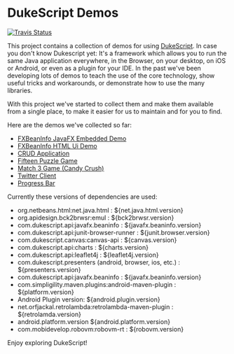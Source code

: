 <!-- Make sure you edit the right README.md or your changes are lost. 
The original (template) file is in /src/docs/ directory. also make sure to build after changing this file. 
This will update the README.md in root dir.-->
# DukeScript Demos

[![Travis Status](https://travis-ci.org/dukescript/dukescript-demos.svg?branch=master)](https://travis-ci.org/dukescript/dukescript-demos)

This project contains a collection of demos for using [DukeScript](https://dukescript.com).
In case you don't know Dukescript yet: It's a framework which allows you to run the same Java application everywhere,
in the Browser, on your desktop, on iOS or Android, or even as a plugin for your IDE.
In the past we've been developing lots of demos to teach the use of the core technology,
show useful tricks and workarounds, or demonstrate how to use the many libraries. 


With this project we've started to collect them and make them available 
from a single place, to make it easier for us to maintain and for you to
find. 

Here are the demos we've collected so far:

- [FXBeanInfo JavaFX Embedded Demo](https://github.com/dukescript/dukescript-demos/tree/master/beaninfo-embedded)
- [FXBeanInfo HTML Ui Demo](https://github.com/dukescript/dukescript-demos/tree/master/beaninfo-demo)
- [CRUD Application](https://github.com/dukescript/dukescript-demos/tree/master/crud)
- [Fifteen Puzzle Game](https://github.com/dukescript/dukescript-demos/tree/master/fifteen)
- [Match 3 Game (Candy Crush)](https://github.com/dukescript/dukescript-demos/tree/master/match3)
- [Twitter Client](https://github.com/dukescript/dukescript-demos/tree/master/twitter)
- [Progress Bar](https://github.com/dukescript/dukescript-demos/tree/master/progressbar)

Currently these versions of dependencies are used:

- org.netbeans.html:net.java.html : ${net.java.html.version}
- org.apidesign.bck2brwsr:emul : ${bck2brwsr.version}
- com.dukescript.api:javafx.beaninfo : ${javafx.beaninfo.version}
- com.dukescript.api:junit-browser-runner : ${junit.browser.version}
- com.dukescript.canvas:canvas-api : ${canvas.version}
- com.dukescript.api:charts : ${charts.version}
- com.dukescript.api:leaflet4j : ${leaflet4j.version}
- com.dukescript.presenters (android, browser, ios, etc.) : ${presenters.version}
- com.dukescript.api:javafx.beaninfo  : ${javafx.beaninfo.version}
- com.simpligility.maven.plugins:android-maven-plugin : ${platform.version}
- Android Plugin version: ${android.plugin.version}
- net.orfjackal.retrolambda:retrolambda-maven-plugin : ${retrolamda.version}
- android.platform.version ${android.platform.version}
- com.mobidevelop.robovm:robovm-rt : ${robovm.version}

Enjoy exploring DukeScript!


